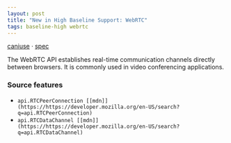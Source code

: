 ```yaml
---
layout: post
title: "New in High Baseline Support: WebRTC"
tags: baseline-high webrtc
---
```


[caniuse](https://caniuse.com/?search=webrtc) · [spec](https://w3c.github.io/webrtc-pc/)

The WebRTC API establishes real-time communication channels directly between browsers. It is commonly used in video conferencing applications.

### Source features

- ``api.RTCPeerConnection [[mdn]](https://https://developer.mozilla.org/en-US/search?q=api.RTCPeerConnection)``
- ``api.RTCDataChannel [[mdn]](https://https://developer.mozilla.org/en-US/search?q=api.RTCDataChannel)``
